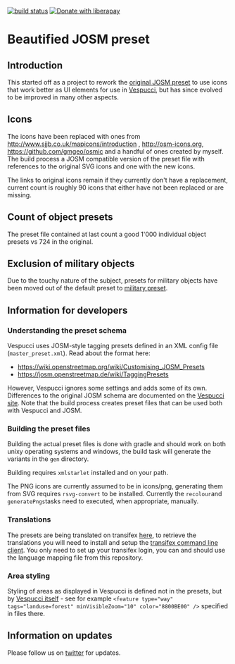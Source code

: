 [![build status](https://github.com/simonpoole/beautified-JOSM-preset/actions/workflows/javalib.yml/badge.svg)](https://github.com/simonpoole/beautified-JOSM-prest/actions) [![Donate with liberapay]( https://img.shields.io/liberapay/patrons/SimonPoole.svg?logo=liberapay)](https://liberapay.com/SimonPoole/donate)

# Beautified JOSM preset

## Introduction

This started off as a project to rework the [original JOSM preset](https://josm.openstreetmap.de/browser/josm/trunk/data/defaultpresets.xml) to use icons that work better as UI elements for use in [Vespucci](https://github.com/MarcusWolschon/osmeditor4android), but has since evolved to be improved in many other aspects.

## Icons

The icons have been replaced with ones from http://www.sjjb.co.uk/mapicons/introduction , http://osm-icons.org, https://github.com/gmgeo/osmic and a handful of ones created by myself. The build process a JOSM compatible version of the preset file with references to the original SVG icons and one with the new icons.

The links to original icons remain if they currently don't have a replacement, current count is roughly 90 icons that either have not been replaced or are missing.

## Count of object presets

The preset file contained at last count a good 1'000 individual object presets vs 724 in the original.

## Exclusion of military objects

Due to the touchy nature of the subject, presets for military objects have been moved out of the default preset to [military preset](http://simonpoole.github.io/military-preset/).

## Information for developers

### Understanding the preset schema

Vespucci uses JOSM-style tagging presets defined in an XML config file (`master_preset.xml`). Read about the format here:

- https://wiki.openstreetmap.org/wiki/Customising_JOSM_Presets
- https://josm.openstreetmap.de/wiki/TaggingPresets

However, Vespucci ignores some settings and adds some of its own. Differences to the original JOSM schema are documented on the [Vespucci site](http://vespucci.io/tutorials/presets/). Note that the build process creates preset files that can be used both with Vespucci and JOSM.

### Building the preset files

Building the actual preset files is done with gradle and should work on both unixy operating systems and windows, the build task will generate the variants in the `gen` directory.

Building requires `xmlstarlet` installed and on your path.

The PNG icons are currently assumed to be in icons/png, generating them from SVG requires `rsvg-convert` to be installed. Currently the `recolour`and `generatePngs`tasks need to executed, when appropriate, manually.

### Translations

The presets are being translated on transifex [here](https://www.transifex.com/openstreetmap/presets/), to retrieve the translations you will need to install and setup the [transifex command line client](https://docs.transifex.com/client/introduction). You only need to set up your transifex login, you can and should use the language mapping file from this repository.

### Area styling

Styling of areas as displayed in Vespucci is defined not in the presets, but by [Vespucci itself](https://github.com/MarcusWolschon/osmeditor4android/blob/master/src/main/assets/styles/) - see for example `<feature type="way" tags="landuse=forest" minVisibleZoom="10" color="8800BE00" />` specified in files there.

## Information on updates

Please follow us on [twitter](https://twitter.com/search?q=vespucci_editor) for updates.
